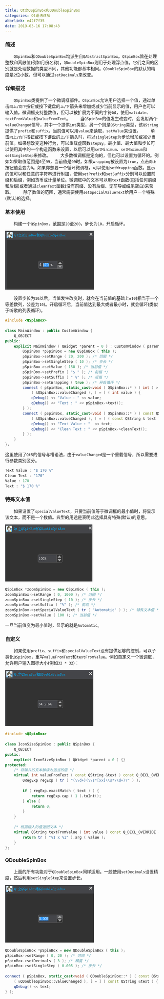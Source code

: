 ```yaml
---
title: Qt之QSpinBox和QDoubleSpinBox
categories: Qt语法详解
abbrlink: e42f7f35
date: 2019-03-16 17:08:43
---
```

### 简述

&emsp;&emsp;`QSpinBox`和`QDoubleSpinBox`均派生自`QAbstractSpinBox`。`QSpinBox`旨在处理整数和离散值(例如月份名称)，`QDoubleSpinBox`则用于处理浮点值。它们之间的区别就是处理数据的类型不同，其他功能都基本相同。`QDoubleSpinBox`的默认的精度是`2`位小数，但可以通过`setDecimals`来改变。

### 详细描述

&emsp;&emsp;`QSpinBox`类提供了一个微调框部件。`QSpinBox`允许用户选择一个值，通过单击`向上/向下`按钮或按下键盘的`上/下`箭头来增加或减少当前显示的值，用户也可以输入值。微调框支持整数值，但可以被扩展为不同的字符串，使用`validate`、`textFromValue`和`valueFromText`。
&emsp;&emsp;当`QSpinBox`的值发生改变时，会发射两个`valueChanged`信号，其中一个提供`int`类型，另一个则是`QString`类型，该`QString`提供了`prefix`和`suffix`。当前值可以用`value`来读取，`setValue`来设置。
&emsp;&emsp;单击`向上/向下`按钮或按下键盘的`上/下`箭头时，将以`singleStep`为步长增加或减少当前值。如果想改变这种行为，可以重载虚函数`stepBy`。最小值、最大值和步长可以使用其中的一个构造函数来设置，以后可以用`setMinimum`、`setMaximum`和`setSingleStep`来修改。
&emsp;&emsp;大多数微调框是定向的，但也可以设置为循环的。例如如果取值范围是`0`至`99`，当前值是`99`时，如果`wrapping`被设置为`true`，点击`向上`按钮值会变为`0`。如果你想要一个循环微调框，可以使用`setWrapping`函数。显示的值可以和任意的字符串进行附加，使用`setPrefix`和`setSuffix`分别可以设置前缀和后缀，例如货币或计量单位。微调框中的文本可以用`text`函数(包括任何前缀和后缀)或者通过`cleanText`函数(没有前缀、没有后缀、无前导或结尾空白)来获取。
&emsp;&emsp;除了数值的范围，通常需要使用`setSpecialValueText`给用户一个特殊(默认)的选择。

### 基本使用

&emsp;&emsp;构建一个`QSpinBox`，范围是`20`至`200`，步长为`10`，开启循环。

<img src="./Qt之QSpinBox和QDoubleSpinBox/1.png">

&emsp;&emsp;设置步长为`10`以后，当值发生改变时，就会在当前值的基础上`±10`(相当于一个等差数列，公差为`10`)。开启循环后，当前值达到最大或者最小时，就会循环(类似于听歌的列表循环)。

``` cpp
#include <QSpinBox>
​
class MainWindow : public CustomWindow {
    Q_OBJECT
public:
    explicit MainWindow ( QWidget *parent = 0 ) : CustomWindow ( parent ) {
        QSpinBox *pSpinBox = new QSpinBox ( this );
        pSpinBox->setRange ( 20, 200 ); /* 范围 */
        pSpinBox->setSingleStep ( 10 ); /* 步长 */
        pSpinBox->setValue ( 150 ); /* 当前值 */
        pSpinBox->setPrefix ( "$ " ); /* 前缀 */
        pSpinBox->setSuffix ( " %" ); /* 后缀 */
        pSpinBox->setWrapping ( true ); /* 开启循环 */
        connect ( pSpinBox, static_cast<void ( QSpinBox::* ) ( int ) > \
            ( &QSpinBox::valueChanged ), [ = ] ( int value ) {
            qDebug() << "Value : " << value;
            qDebug() << "Text : " << pSpinBox->text();
        } );
        connect ( pSpinBox, static_cast<void ( QSpinBox::* ) ( const QString & ) > \
            ( &QSpinBox::valueChanged ), [ = ] ( const QString & text ) {
            qDebug() << "Text Value : "  << text;
            qDebug() << "Clean Text : " << pSpinBox->cleanText();
        } );
    }
};
```

这里使用了`Qt5`的信号与槽语法，由于`valueChanged`是一个重载信号，所以需要进行参数类别区分。

``` cpp
Text Value : "$ 170 %"
Clean Text : "170"
Value : 170
Text : "$ 170 %"
```

### 特殊文本值

&emsp;&emsp;如果设置了`specialValueText`，只要当前值等于微调框的最小值时，将显示该文本，而不是一个数值。典型的用途是表明此选择具有特殊(默认)的意思。

<img src="./Qt之QSpinBox和QDoubleSpinBox/2.png">

``` cpp
QSpinBox *zoomSpinBox = new QSpinBox ( this );
zoomSpinBox->setRange ( 0, 1000 ); /* 范围 */
zoomSpinBox->setSingleStep ( 10 ); /* 步长 */
zoomSpinBox->setSuffix ( "%" ); /* 前缀 */
zoomSpinBox->setSpecialValueText ( tr ( "Automatic" ) ); /* 特殊文本值 */
zoomSpinBox->setValue ( 100 ); /* 当前值 */
```

一旦当前值变为最小值时，显示的就是`Automatic`。

### 自定义

&emsp;&emsp;如果使用`prefix`、`suffix`和`specialValueText`没有提供足够的控制，可以子类化`QSpinBox`，重写`valueFromText`和`textFromValue`。例如自定义一个微调框，允许用户输入图标大小(例如`32 * 32`)：

<img src="./Qt之QSpinBox和QDoubleSpinBox/3.png">

``` cpp
#include <QSpinBox>
​
class IconSizeSpinBox : public QSpinBox {
    Q_OBJECT
public:
    explicit IconSizeSpinBox ( QWidget *parent = 0 ) {}
protected:
    /* 将输入的文本解读为适当的值 */
    virtual int valueFromText ( const QString &text ) const Q_DECL_OVERRIDE {
        QRegExp regExp ( tr ( "(\\d+)(\\s*[xx]\\s*\\d+)?" ) );
​
        if ( regExp.exactMatch ( text ) ) {
            return regExp.cap ( 1 ).toInt();
        } else {
            return 0;
        }
    }
​
    /* 根据输入的值返回文本 */
    virtual QString textFromValue ( int value ) const Q_DECL_OVERRIDE {
        return tr ( "%1 x %1" ).arg ( value );
    }
};
```

### QDoubleSpinBox

&emsp;&emsp;上面的所有功能对于`QDoubleSpinBox`同样适用。一般使用`setDecimals`设置精度，然后利用`setSingleStep`来设置步长。

<img src="./Qt之QSpinBox和QDoubleSpinBox/4.png">

``` cpp
QDoubleSpinBox *pSpinBox = new QDoubleSpinBox ( this );
pSpinBox->setRange ( 0, 20 ); /* 范围 */
pSpinBox->setDecimals ( 3 ); /* 精度 */
pSpinBox->setSingleStep ( 0.005 ); /* 步长 */

connect ( pSpinBox, static_cast<void ( QDoubleSpinBox::* ) ( const QString & ) > \
    ( &QDoubleSpinBox::valueChanged ), [ = ] ( const QString &text ) {
    qDebug() << text;
} );
```